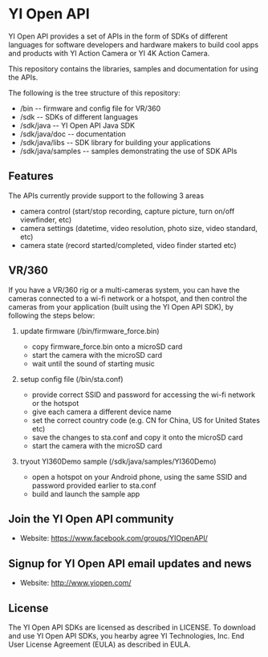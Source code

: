 # YI Open API
YI Open API provides a set of APIs in the form of SDKs of different languages for software developers and hardware makers to build cool apps and products with YI Action Camera or YI 4K Action Camera. 

This repository contains the libraries, samples and documentation for using the APIs.

The following is the tree structure of this repository:

* /bin -- firmware and config file for VR/360
* /sdk -- SDKs of different languages
* /sdk/java -- YI Open API Java SDK
* /sdk/java/doc -- documentation
* /sdk/java/libs -- SDK library for building your applications
* /sdk/java/samples -- samples demonstrating the use of SDK APIs

## Features

The APIs currently provide support to the following 3 areas

- camera control (start/stop recording, capture picture, turn on/off viewfinder, etc)
- camera settings (datetime, video resolution, photo size, video standard, etc)
- camera state (record started/completed, video finder started etc)

## VR/360

If you have a VR/360 rig or a multi-cameras system, you can have the cameras connected to a wi-fi network or a hotspot, and then control the cameras from your application (built using the YI Open API SDK), by following the steps below: 

1. update firmware (/bin/firmware_force.bin)
   * copy firmware_force.bin onto a microSD card
   * start the camera with the microSD card
   * wait until the sound of starting music

2. setup config file (/bin/sta.conf)
   * provide correct SSID and password for accessing the wi-fi network or the hotspot
   * give each camera a different device name
   * set the correct country code (e.g. CN for China, US for United States etc)
   * save the changes to sta.conf and copy it onto the microSD card
   * start the camera with the microSD card

3. tryout YI360Demo sample (/sdk/java/samples/YI360Demo)
   * open a hotspot on your Android phone, using the same SSID and password provided earlier to sta.conf
   * build and launch the sample app

## Join the YI Open API community

* Website: https://www.facebook.com/groups/YIOpenAPI/

## Signup for YI Open API email updates and news

* Website: http://www.yiopen.com/

## License

The YI Open API SDKs are licensed as described in LICENSE. To download and use YI Open API SDKs, you hearby agree YI Technologies, Inc. End User License Agreement (EULA) as described in EULA.
